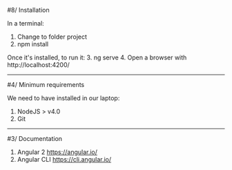 #8/ Installation

In a terminal:
1. Change to folder project
2. npm install

Once it's installed, to run it:
3. ng serve
4. Open a browser with http://localhost:4200/


----------------
#4/ Minimum requirements

We need to have installed in our laptop:
1. NodeJS  > v4.0
2. Git

------------------
#3/ Documentation

1. Angular 2       https://angular.io/
2. Angular CLI     https://cli.angular.io/